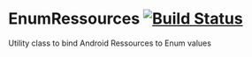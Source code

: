 # EnumRessources [![Build Status](https://travis-ci.org/martyglaubitz/EnumResources.svg)](https://travis-ci.org/martyglaubitz/EnumResources)
Utility class to bind Android Ressources to Enum values

